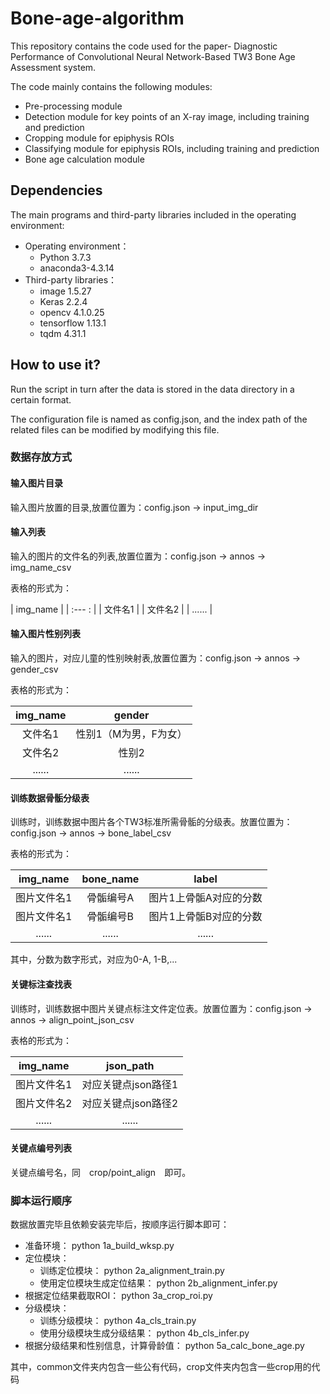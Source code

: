 # Bone-age-algorithm

This repository contains the code used for the paper- Diagnostic Performance of Convolutional Neural Network-Based TW3 Bone Age Assessment system.

The code mainly contains the following modules:
* Pre-processing module
* Detection module for key points of an X-ray image, including training and prediction
* Cropping module for epiphysis ROIs 
* Classifying module for epiphysis ROIs, including training and prediction
* Bone age calculation module

## Dependencies
The main programs and third-party libraries included in the operating environment:
* Operating environment：
    * Python 3.7.3
    * anaconda3-4.3.14
* Third-party libraries：
    * image 1.5.27
    * Keras 2.2.4
    * opencv 4.1.0.25
    * tensorflow 1.13.1
    * tqdm 4.31.1

## How to use it?
Run the script in turn after the data is stored in the data directory in a certain format.

The configuration file is named as config.json, and the index path of the related files can be modified by modifying this file.

### 数据存放方式

#### 输入图片目录

输入图片放置的目录,放置位置为：config.json -> input_img_dir

#### 输入列表

输入的图片的文件名的列表,放置位置为：config.json -> annos -> img_name_csv

表格的形式为：

| img_name |
| :--- : |
| 文件名1 |
| 文件名2 |
| ...... |

#### 输入图片性别列表

输入的图片，对应儿童的性别映射表,放置位置为：config.json -> annos -> gender_csv

表格的形式为：

| img_name | gender |
| :---: | :---:|
| 文件名1 | 性别1（M为男，F为女）|
| 文件名2 | 性别2 |
| ...... | ...... |

#### 训练数据骨骺分级表

训练时，训练数据中图片各个TW3标准所需骨骺的分级表。放置位置为：config.json -> annos -> bone_label_csv

表格的形式为：

| img_name | bone_name | label |
| :---: | :---: | :---: |
| 图片文件名1 | 骨骺编号A | 图片1上骨骺A对应的分数 |
| 图片文件名1 | 骨骺编号B | 图片1上骨骺B对应的分数 |
| ...... | ...... | ...... |

其中，分数为数字形式，对应为0-A, 1-B,...

#### 关键标注查找表

训练时，训练数据中图片关键点标注文件定位表。放置位置为：config.json -> annos -> align_point_json_csv

表格的形式为：

| img_name | json_path |
| :---: | :---: |
| 图片文件名1 | 对应关键点json路径1 |
| 图片文件名2 | 对应关键点json路径2 |
| ...... | ...... |


#### 关键点编号列表

关键点编号名，同　crop/point_align　即可。

### 脚本运行顺序

数据放置完毕且依赖安装完毕后，按顺序运行脚本即可：

- 准备环境： python 1a_build_wksp.py
- 定位模块：
    - 训练定位模块： python 2a_alignment_train.py
    - 使用定位模块生成定位结果： python 2b_alignment_infer.py
- 根据定位结果截取ROI： python 3a_crop_roi.py
- 分级模块：
    - 训练分级模块： python 4a_cls_train.py
    - 使用分级模块生成分级结果： python 4b_cls_infer.py
- 根据分级结果和性别信息，计算骨龄值： python 5a_calc_bone_age.py

其中，common文件夹内包含一些公有代码，crop文件夹内包含一些crop用的代码
